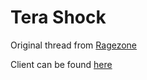 # Tera Shock

Original thread from [Ragezone](http://forum.ragezone.com/f797/release-tera-shock-java-server-1064627/)

Client can be found [here](https://mega.nz/#!HvYygT6B!fkRW9Lu2zYSTdpYs5O-UR_mCwlWtcY8o0M7k1o4ZMlA)
